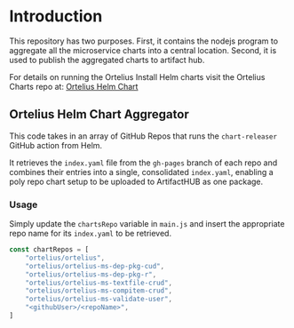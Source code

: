 # Introduction

This repository has two purposes. First, it contains the nodejs program to aggregate all the microservice charts into a central location. Second, it is used to publish the aggregated charts to artifact hub. 

For details on running the Ortelius Install Helm charts visit the Ortelius Charts repo at: [Ortelius Helm Chart](/charts/ortelius/README.md)

## Ortelius Helm Chart Aggregator 
This code takes in an array of GitHub Repos that runs the `chart-releaser` GitHub action from Helm.

It retrieves the `index.yaml` file from the `gh-pages` branch of each repo and combines their entries into a single, consolidated `index.yaml`, enabling a poly repo chart setup to be uploaded to ArtifactHUB as one package.

### Usage
Simply update the `chartsRepo` variable in `main.js` and insert the appropriate repo name for its `index.yaml` to be retrieved.

```js
const chartRepos = [
    "ortelius/ortelius",
    "ortelius/ortelius-ms-dep-pkg-cud",
    "ortelius/ortelius-ms-dep-pkg-r",
    "ortelius/ortelius-ms-textfile-crud",
    "ortelius/ortelius-ms-compitem-crud",
    "ortelius/ortelius-ms-validate-user",
    "<githubUser>/<repoName>",
]
```